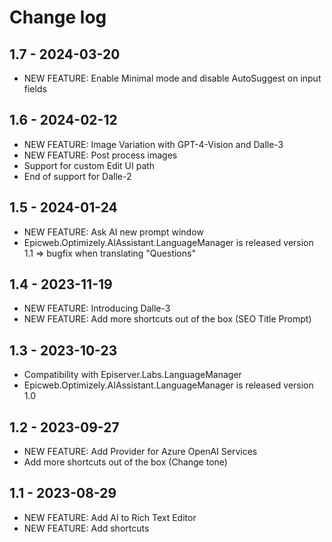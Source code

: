 # Change log

## 1.7 - 2024-03-20
- NEW FEATURE: Enable Minimal mode and disable AutoSuggest on input fields

## 1.6 - 2024-02-12
- NEW FEATURE: Image Variation with GPT-4-Vision and Dalle-3
- NEW FEATURE: Post process images
- Support for custom Edit UI path
- End of support for Dalle-2

## 1.5 - 2024-01-24
- NEW FEATURE: Ask AI new prompt window
- Epicweb.Optimizely.AIAssistant.LanguageManager is released version 1.1 => bugfix when translating "Questions" 

## 1.4 - 2023-11-19
- NEW FEATURE: Introducing Dalle-3
- NEW FEATURE: Add more shortcuts out of the box (SEO Title Prompt)

## 1.3 - 2023-10-23
- Compatibility with Episerver.Labs.LanguageManager
- Epicweb.Optimizely.AIAssistant.LanguageManager is released version 1.0

## 1.2 - 2023-09-27
- NEW FEATURE: Add Provider for Azure OpenAI Services
- Add more shortcuts out of the box (Change tone)

## 1.1 - 2023-08-29
- NEW FEATURE: Add AI to Rich Text Editor
- NEW FEATURE: Add shortcuts
